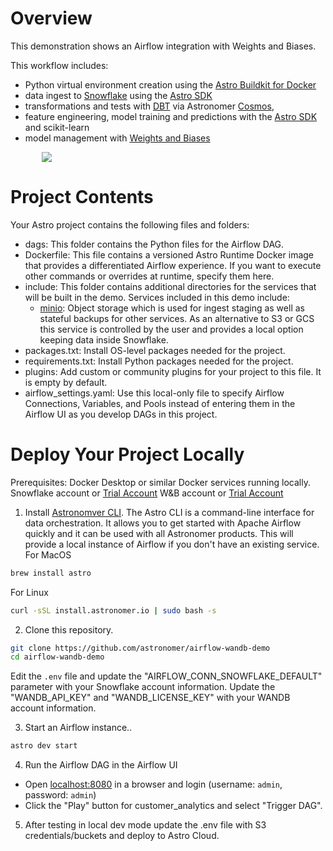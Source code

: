 
Overview
========
This demonstration shows an Airflow integration with Weights and Biases.    
    

This workflow includes:
- Python virtual environment creation using the [Astro Buildkit for Docker](https://github.com/astronomer/astro-provider-venv)
- data ingest to [Snowflake](https://www.snowflake.com) using the [Astro SDK](https://github.com/astronomer/astro-sdk)
- transformations and tests with [DBT](https://www.getdbt.com/) via Astronomer [Cosmos](https://github.com/astronomer/astronomer-cosmos), 
- feature engineering, model training and predictions with the [Astro SDK](https://github.com/astronomer/astro-sdk) and scikit-learn
- model management with [Weights and Biases](https://wandb.ai)
    
<img style="display: block; float: right; max-width: 80%; height: auto; margin: auto; float: none!important;" src="images/dag.png">  

Project Contents
================

Your Astro project contains the following files and folders:

- dags: This folder contains the Python files for the Airflow DAG. 
- Dockerfile: This file contains a versioned Astro Runtime Docker image that provides a differentiated Airflow experience. If you want to execute other commands or overrides at runtime, specify them here.
- include: This folder contains additional directories for the services that will be built in the demo. Services included in this demo include:
    - [minio](https://min.io/): Object storage which is used for ingest staging as well as stateful backups for other services.  As an alternative to S3 or GCS this service is controlled by the user and provides a local option keeping data inside Snowflake.
- packages.txt: Install OS-level packages needed for the project.
- requirements.txt: Install Python packages needed for the project.
- plugins: Add custom or community plugins for your project to this file. It is empty by default.
- airflow_settings.yaml: Use this local-only file to specify Airflow Connections, Variables, and Pools instead of entering them in the Airflow UI as you develop DAGs in this project.

Deploy Your Project Locally
===========================

Prerequisites:
Docker Desktop or similar Docker services running locally.  
Snowflake account or [Trial Account](https://signup.snowflake.com/)
W&B account or [Trial Account](https://wandb.ai/signup)
  
1. Install [Astronomver CLI](https://github.com/astronomer/astro-cli).  The Astro CLI is a command-line interface for data orchestration. It allows you to get started with Apache Airflow quickly and it can be used with all Astronomer products. This will provide a local instance of Airflow if you don't have an existing service.
For MacOS  
```bash
brew install astro
```
  
For Linux
```bash
curl -sSL install.astronomer.io | sudo bash -s
```

2. Clone this repository.  
```bash
git clone https://github.com/astronomer/airflow-wandb-demo
cd airflow-wandb-demo
```
Edit the `.env` file and update the "AIRFLOW_CONN_SNOWFLAKE_DEFAULT" parameter with your Snowflake account information.  Update the "WANDB_API_KEY" and "WANDB_LICENSE_KEY" with your WANDB account information.
  
 3.  Start an Airflow instance..  
```bash
astro dev start
```
  
4. Run the Airflow DAG in the Airflow UI 
- Open [localhost:8080](http://localhost:8080) in a browser and login (username: `admin`, password: `admin`)
- Click the "Play" button for customer_analytics and select "Trigger DAG".
  
5. After testing in local dev mode update the .env file with S3 credentials/buckets and deploy to Astro Cloud.  
